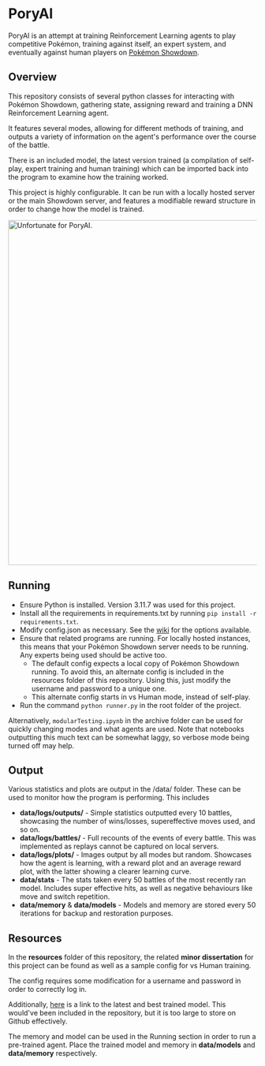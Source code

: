 # PoryAI
PoryAI is an attempt at training Reinforcement Learning agents to play competitive Pokémon, training against itself, an expert system, and eventually against human players on [Pokémon Showdown](https://play.pokemonshowdown.com/).

## Overview
This repository consists of several python classes for interacting with Pokémon Showdown, gathering state, assigning reward and training a DNN Reinforcement Learning agent.

It features several modes, allowing for different methods of training, and outputs a variety of information on the agent's performance over the course of the battle.

There is an included model, the latest version trained (a compilation of self-play, expert training and human training) which can be imported back into the program to examine how the training worked. 

This project is highly configurable. It can be run with a locally hosted server or the main Showdown server, and features a modifiable reward structure in order to change how the model is trained.

<a href="https://gyazo.com/06caed1311bc605185cfd044dde1b1c7"><img src="https://i.gyazo.com/06caed1311bc605185cfd044dde1b1c7.gif" alt="Unfortunate for PoryAI." width="700"/></a>


## Running
- Ensure Python is installed. Version 3.11.7 was used for this project.
- Install all the requirements in requirements.txt by running `pip install -r requirements.txt`.
- Modify config.json as necessary. See the [wiki](https://github.com/Oisin-Hearne/PoryAI/wiki) for the options available.
- Ensure that related programs are running. For locally hosted instances, this means that your Pokémon Showdown server needs to be running. Any experts being used should be active too.
    - The default config expects a local copy of Pokémon Showdown running. To avoid this, an alternate config is included in the resources folder of this repository. Using this, just modify the username and password to a unique one.
    - This alternate config starts in vs Human mode, instead of self-play.
- Run the command `python runner.py` in the root folder of the project.

Alternatively, `modularTesting.ipynb` in the archive folder can be used for quickly changing modes and what agents are used. Note that notebooks outputting this much text can be somewhat laggy, so verbose mode being turned off may help. 

## Output
Various statistics and plots are output in the /data/ folder. These can be used to monitor how the program is performing. This includes
- **data/logs/outputs/** -  Simple statistics outputted every 10 battles, showcasing the number of wins/losses, supereffective moves used, and so on.
- **data/logs/battles/** - Full recounts of the events of every battle. This was implemented as replays cannot be captured on local servers.
- **data/logs/plots/** - Images output by all modes but random. Showcases how the agent is learning, with a reward plot and an average reward plot, with the latter showing a clearer learning curve.
- **data/stats** - The stats taken every 50 battles of the most recently ran model. Includes super effective hits, as well as negative behaviours like move and switch repetition.
- **data/memory** & **data/models** - Models and memory are stored every 50 iterations for backup and restoration purposes.

## Resources
In the **resources** folder of this repository, the related **minor dissertation** for this project can be found as well as a sample config for vs Human training.

The config requires some modification for a username and password in order to correctly log in.

Additionally, [here](https://drive.google.com/file/d/1GQT1EglpOhPajA422-FyoEinaFqHxi5G/view?usp=sharing) is a link to the latest and best trained model. This would've been included in the repository, but it is too large to store on Github effectively. 

The memory and model can be used in the Running section in order to run a pre-trained agent. Place the trained model and memory in **data/models** and **data/memory** respectively.
